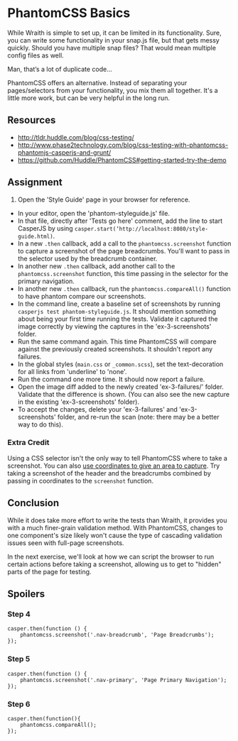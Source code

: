 # PhantomCSS Basics

While Wraith is simple to set up, it can be limited in its functionality. Sure, you can write some functionality in your snap.js file, but that gets messy quickly. Should you have multiple snap files? That would mean multiple config files as well.

Man, that’s a lot of duplicate code…

PhantomCSS offers an alternative. Instead of separating your pages/selectors from your functionality, you mix them all together. It's a little more work, but can be very helpful in the long run.

## Resources
- http://tldr.huddle.com/blog/css-testing/
- http://www.phase2technology.com/blog/css-testing-with-phantomcss-phantomjs-casperjs-and-grunt/
- https://github.com/Huddle/PhantomCSS#getting-started-try-the-demo

## Assignment

1. Open the 'Style Guide' page in your browser for reference.
- In your editor, open the 'phantom-styleguide.js' file.
- In that file, directly after 'Tests go here' comment, add the line to start CasperJS by using `casper.start(‘http://localhost:8080/style-guide.html)`.
- In a new `.then` callback, add a call to the `phantomcss.screenshot` function to capture a screenshot of the page breadcrumbs. You'll want to pass in the selector used by the breadcrumb container.
- In another new `.then` callback, add another call to the `phantomcss.screenshot` function, this time passing in the selector for the primary navigation.
- In another new `.then` callback, run the `phantomcss.compareAll()` function to have phantom compare our screenshots.
- In the command line, create a baseline set of screenshots by running `casperjs test phantom-styleguide.js`. It should mention something about being your first time running the tests. Validate it captured the image correctly by viewing the captures in the 'ex-3-screenshots' folder.
- Run the same command again. This time PhantomCSS will compare against the previously created screenshots. It shouldn't report any failures.
- In the global styles (`main.css` or `_common.scss`), set the text-decoration for all links from 'underline' to 'none'.
- Run the command one more time. It should now report a failure.
- Open the image diff added to the newly created 'ex-3-failures/' folder. Validate that the difference is shown. (You can also see the new capture in the existing 'ex-3-screenshots' folder).
- To accept the changes, delete your 'ex-3-failures' and 'ex-3-screenshots' folder, and re-run the scan (note: there may be a better way to do this).

### Extra Credit

Using a CSS selector isn't the only way to tell PhantomCSS where to take a screenshot. You can also [use coordinates to give an area to capture](https://github.com/Huddle/PhantomCSS#there-are-different-ways-to-take-a-screenshot). Try taking a screenshot of the header and the breadcrumbs combined by passing in coordinates to the `screenshot` function.

## Conclusion

While it does take more effort to write the tests than Wraith, it provides you with a much finer-grain validation method. With PhantomCSS, changes to one component's size likely won't cause the type of cascading validation issues seen with full-page screenshots.

In the next exercise, we'll look at how we can script the browser to run certain actions before taking a screenshot, allowing us to get to "hidden" parts of the page for testing.

## Spoilers

### Step 4

```
casper.then(function () {
    phantomcss.screenshot('.nav-breadcrumb', 'Page Breadcrumbs');
});
```

### Step 5

```
casper.then(function () {
    phantomcss.screenshot('.nav-primary', 'Page Primary Navigation');
});
```

### Step 6

```
casper.then(function(){
    phantomcss.compareAll();
});
```
